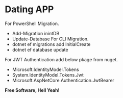 
# Dating APP

For PowerShell Migration.
  - Add-Migration inintDB
  - Update-Database
For CLI Migration.
  - dotnet ef migrations add InitialCreate
  - dotnet ef database update

For JWT Authentication add below pkage from nuget.
  - Microsoft.IdentityModel.Tokens
  - System.IdentityModel.Tokens.Jwt
  - Microsoft.AspNetCore.Authentication.JwtBearer

**Free Software, Hell Yeah!**

